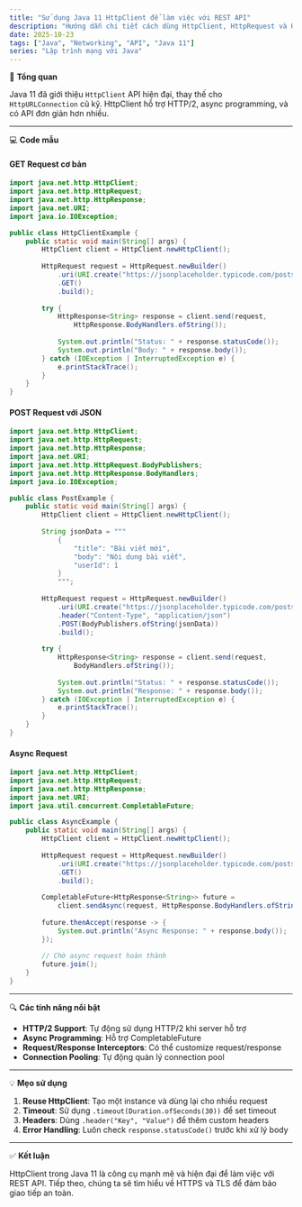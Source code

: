 ```yaml
---
title: "Sử dụng Java 11 HttpClient để làm việc với REST API"
description: "Hướng dẫn chi tiết cách dùng HttpClient, HttpRequest và HttpResponse trong Java 11 để gửi GET/POST, xử lý JSON và làm việc bất đồng bộ."
date: 2025-10-23
tags: ["Java", "Networking", "API", "Java 11"]
series: "Lập trình mạng với Java"
---
```


🧠 **Tổng quan**

Java 11 đã giới thiệu `HttpClient` API hiện đại, thay thế cho `HttpURLConnection` cũ kỹ. HttpClient hỗ trợ HTTP/2, async programming, và có API đơn giản hơn nhiều.

---

💻 **Code mẫu**

#### **GET Request cơ bản**

```java
import java.net.http.HttpClient;
import java.net.http.HttpRequest;
import java.net.http.HttpResponse;
import java.net.URI;
import java.io.IOException;

public class HttpClientExample {
    public static void main(String[] args) {
        HttpClient client = HttpClient.newHttpClient();
        
        HttpRequest request = HttpRequest.newBuilder()
            .uri(URI.create("https://jsonplaceholder.typicode.com/posts/1"))
            .GET()
            .build();
            
        try {
            HttpResponse<String> response = client.send(request, 
                HttpResponse.BodyHandlers.ofString());
            
            System.out.println("Status: " + response.statusCode());
            System.out.println("Body: " + response.body());
        } catch (IOException | InterruptedException e) {
            e.printStackTrace();
        }
    }
}
```

#### **POST Request với JSON**

```java
import java.net.http.HttpClient;
import java.net.http.HttpRequest;
import java.net.http.HttpResponse;
import java.net.URI;
import java.net.http.HttpRequest.BodyPublishers;
import java.net.http.HttpResponse.BodyHandlers;
import java.io.IOException;

public class PostExample {
    public static void main(String[] args) {
        HttpClient client = HttpClient.newHttpClient();
        
        String jsonData = """
            {
                "title": "Bài viết mới",
                "body": "Nội dung bài viết",
                "userId": 1
            }
            """;
        
        HttpRequest request = HttpRequest.newBuilder()
            .uri(URI.create("https://jsonplaceholder.typicode.com/posts"))
            .header("Content-Type", "application/json")
            .POST(BodyPublishers.ofString(jsonData))
            .build();
            
        try {
            HttpResponse<String> response = client.send(request, 
                BodyHandlers.ofString());
            
            System.out.println("Status: " + response.statusCode());
            System.out.println("Response: " + response.body());
        } catch (IOException | InterruptedException e) {
            e.printStackTrace();
        }
    }
}
```

#### **Async Request**

```java
import java.net.http.HttpClient;
import java.net.http.HttpRequest;
import java.net.http.HttpResponse;
import java.net.URI;
import java.util.concurrent.CompletableFuture;

public class AsyncExample {
    public static void main(String[] args) {
        HttpClient client = HttpClient.newHttpClient();
        
        HttpRequest request = HttpRequest.newBuilder()
            .uri(URI.create("https://jsonplaceholder.typicode.com/posts"))
            .GET()
            .build();
            
        CompletableFuture<HttpResponse<String>> future = 
            client.sendAsync(request, HttpResponse.BodyHandlers.ofString());
            
        future.thenAccept(response -> {
            System.out.println("Async Response: " + response.body());
        });
        
        // Chờ async request hoàn thành
        future.join();
    }
}
```

---

🔍 **Các tính năng nổi bật**

- **HTTP/2 Support**: Tự động sử dụng HTTP/2 khi server hỗ trợ
- **Async Programming**: Hỗ trợ CompletableFuture
- **Request/Response Interceptors**: Có thể customize request/response
- **Connection Pooling**: Tự động quản lý connection pool

---

💡 **Mẹo sử dụng**

1. **Reuse HttpClient**: Tạo một instance và dùng lại cho nhiều request
2. **Timeout**: Sử dụng `.timeout(Duration.ofSeconds(30))` để set timeout
3. **Headers**: Dùng `.header("Key", "Value")` để thêm custom headers
4. **Error Handling**: Luôn check `response.statusCode()` trước khi xử lý body

---

✅ **Kết luận**

HttpClient trong Java 11 là công cụ mạnh mẽ và hiện đại để làm việc với REST API.
Tiếp theo, chúng ta sẽ tìm hiểu về HTTPS và TLS để đảm bảo giao tiếp an toàn.
